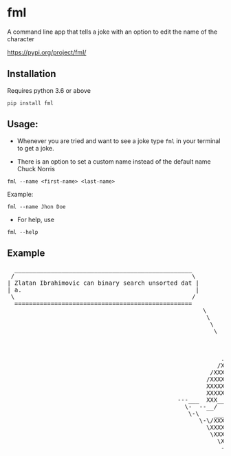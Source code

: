 # fml
A command line app that tells a joke with an option to edit the name of the character

https://pypi.org/project/fml/

## Installation

Requires python 3.6 or above
```
pip install fml
```

## Usage:

- Whenever you are tried and want to see a joke type `fml` in your terminal to get a joke.

- There is an option to set a custom name instead of the default name Chuck Norris

```
fml --name <first-name> <last-name>
```
Example:
```
fml --name Jhon Doe
```

- For help, use
```
fml --help
```

## Example

<pre>
  _________________________________________________
 /                                                 \
| Zlatan Ibrahimovic can binary search unsorted dat |
| a.                                                |
 \                                                 /
  =================================================
                                                      \
                                                       \
                                                        \
                                                         \                                               
                                                                     __---__
                                                                  _-       /--______
                                                             __--( /     \ )XXXXXXXXXXX\v.
                                                           .-XXX(   O   O  )XXXXXXXXXXXXXXX-
                                                          /XXX(       U     )        XXXXXXX\
                                                        /XXXXX(              )--_  XXXXXXXXXXX\
                                                       /XXXXX/ (      O     )   XXXXXX   \XXXXX\
                                                       XXXXX/   /            XXXXXX   \__ \XXXXX
                                                       XXXXXX__/          XXXXXX         \__---->
                                               ---___  XXX__/          XXXXXX      \__         /
                                                 \-  --__/   ___/\  XXXXXX            /  ___--/=
                                                  \-\    ___/    XXXXXX              '--- XXXXXX
                                                     \-\/XXX\ XXXXXX                      /XXXXX
                                                       \XXXXXXXXX   \                    /XXXXX/
                                                        \XXXXXX      >                 _/XXXXX/
                                                          \XXXXX--__/              __-- XXXX/
                                                           -XXXXXXXX---------------  XXXXXX-
                                                              \XXXXXXXXXXXXXXXXXXXXXXXXXX/
                                                                ""VXXXXXXXXXXXXXXXXXXV""
                                                                
</pre>
